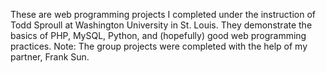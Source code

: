 These are web programming projects I completed under the instruction of Todd Sproull at Washington University in St. Louis.
They demonstrate the basics of PHP, MySQL, Python, and (hopefully) good web programming practices.
Note: The group projects were completed with the help of my partner, Frank Sun.
